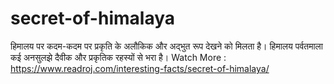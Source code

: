 # secret-of-himalaya
हिमालय पर कदम-कदम पर प्रकृति के अलौकिक और अद्भुत रूप देखने को मिलता है। हिमालय पर्वतमाला कई अनसुलझे दैवीक और प्रकृतिक रहस्यों से भरा है। 
Watch More : https://www.readroj.com/interesting-facts/secret-of-himalaya/

